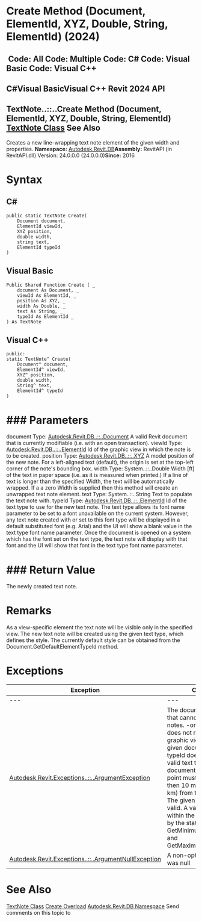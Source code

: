 # Create Method (Document, ElementId, XYZ, Double, String, ElementId) (2024)

﻿
 Code: All Code: Multiple Code: C# Code: Visual Basic Code: Visual C++   
---  
C#Visual BasicVisual C++
Revit 2024 API  
---  
TextNote..::..Create Method (Document, ElementId, XYZ, Double, String, ElementId)  
[TextNote Class](ecc1ce1c-d754-96d0-35db-ca2d1d84c57c.md "TextNote Class") See Also  
---  
Creates a new line-wrapping text note element of the given width and properties. 
**Namespace:** [Autodesk.Revit.DB](87546ba7-461b-c646-cbb1-2cb8f5bff8b2.md "Autodesk.Revit.DB Namespace")**Assembly:** RevitAPI (in RevitAPI.dll) Version: 24.0.0.0 (24.0.0.0)**Since:** 2016 
# Syntax
C#  
---  
```text
public static TextNote Create(
	Document document,
	ElementId viewId,
	XYZ position,
	double width,
	string text,
	ElementId typeId
)
```
  
Visual Basic  
---  
```text
Public Shared Function Create ( _
	document As Document, _
	viewId As ElementId, _
	position As XYZ, _
	width As Double, _
	text As String, _
	typeId As ElementId _
) As TextNote
```
  
Visual C++  
---  
```text
public:
static TextNote^ Create(
	Document^ document, 
	ElementId^ viewId, 
	XYZ^ position, 
	double width, 
	String^ text, 
	ElementId^ typeId
)
```
  
# ### Parameters
document
    Type: [Autodesk.Revit.DB..::..Document](db03274b-a107-aa32-9034-f3e0df4bb1ec.md "Document Class") A valid Revit document that is currently modifiable (i.e. with an open transaction). 
viewId
    Type: [Autodesk.Revit.DB..::..ElementId](44f3f7b1-3229-3404-93c9-dc5e70337dd6.md "ElementId Class") Id of the graphic view in which the note is to be created. 
position
    Type: [Autodesk.Revit.DB..::..XYZ](c2fd995c-95c0-58fb-f5de-f3246cbc5600.md "XYZ Class") A model position of the new note. 
For a left-aligned text (default), the origin is set at the top-left corner of the note's bounding box.
width
    Type: System..::..Double Width [ft] of the text in paper space (i.e. as it is measured when printed.) If a line of text is longer than the specified Width, the text will be automatically wrapped. If a a zero Width is supplied then this method will create an unwrapped text note element. 
text
    Type: System..::..String Text to populate the text note with. 
typeId
    Type: [Autodesk.Revit.DB..::..ElementId](44f3f7b1-3229-3404-93c9-dc5e70337dd6.md "ElementId Class") Id of the text type to use for the new text note. The text type allows its font name parameter to be set to a font unavailable on the current system. However, any text note created with or set to this font type will be displayed in a default substituted font (e.g. Arial) and the UI will show a blank value in the text type font name parameter. Once the document is opened on a system which has the font set on the text type, the text note will display with that font and the UI will show that font in the text type font name parameter. 
# ### Return Value
The newly created text note. 
# Remarks
As a view-specific element the text note will be visible only in the specified view.
The new text note will be created using the given text type, which defines the style. The currently default style can be obtained from the Document.GetDefaultElementTypeId method.
# Exceptions
| Exception | Condition |
| --- | --- |
| --- | --- |
| [Autodesk.Revit.Exceptions..::..ArgumentException](2e6e4206-97a8-dd4b-df5d-4269f4bb6088.md "ArgumentException Class") | The document is a family that cannot contain text notes. -or- The viewId does not represent a valid graphic view element in the given document. -or- The typeId does not represent a valid text type in the given document. -or- A valid point must not be father then 10 miles (approx. 16 km) from the origin. -or- The given width is not valid. A valid value must be within the range returned by the static methods GetMinimumAllowedWidth and GetMaximumAllowedWidth. |
| [Autodesk.Revit.Exceptions..::..ArgumentNullException](631e1424-60f4-929b-4e52-dda9dcd26316.md "ArgumentNullException Class") | A non-optional argument was null |

# See Also
[TextNote Class](ecc1ce1c-d754-96d0-35db-ca2d1d84c57c.md "TextNote Class")
[Create Overload](7dddec5f-15a3-f835-85ab-0ff677b564db.md "Create Method")
[Autodesk.Revit.DB Namespace](87546ba7-461b-c646-cbb1-2cb8f5bff8b2.md "Autodesk.Revit.DB Namespace")
Send comments on this topic to 